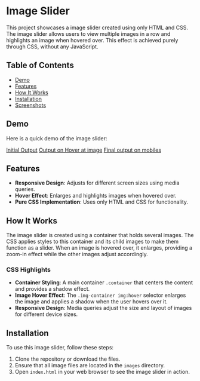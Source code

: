 # Image Slider

This project showcases a image slider created using only HTML and CSS. The image slider allows users to view multiple images in a row and highlights an image when hovered over. This effect is achieved purely through CSS, without any JavaScript.

## Table of Contents

- [Demo](#demo)
- [Features](#features)
- [How It Works](#how-it-works)
- [Installation](#installation)
- [Screenshots](#screenshots)

## Demo

Here is a quick demo of the image slider:

<a href="Output/webpage output.png">Initial Output</a>
<a href="Output/on hover.png">Output on Hover at image</a>
<a href="Output/till ipad ouput.png">Final output on mobiles</a>

## Features

- **Responsive Design**: Adjusts for different screen sizes using media queries.
- **Hover Effect**: Enlarges and highlights images when hovered over.
- **Pure CSS Implementation**: Uses only HTML and CSS for functionality.

## How It Works

The image slider is created using a container that holds several images. The CSS applies styles to this container and its child images to make them function as a slider. When an image is hovered over, it enlarges, providing a zoom-in effect while the other images adjust accordingly.

### CSS Highlights

- **Container Styling**: A main container `.container` that centers the content and provides a shadow effect.
- **Image Hover Effect**: The `.img-container img:hover` selector enlarges the image and applies a shadow when the user hovers over it.
- **Responsive Design**: Media queries adjust the size and layout of images for different device sizes.

## Installation

To use this image slider, follow these steps:

1. Clone the repository or download the files.
2. Ensure that all image files are located in the `images` directory.
3. Open `index.html` in your web browser to see the image slider in action.
